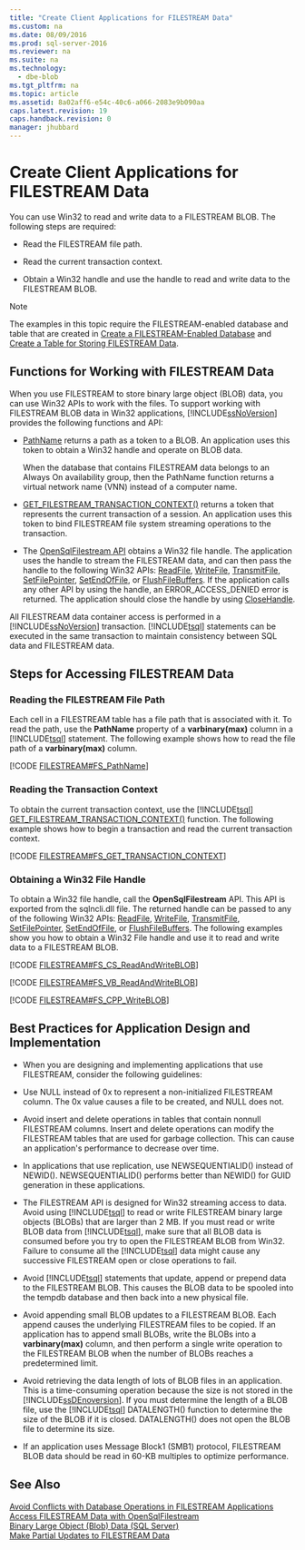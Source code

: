 ```yaml
---
title: "Create Client Applications for FILESTREAM Data"
ms.custom: na
ms.date: 08/09/2016
ms.prod: sql-server-2016
ms.reviewer: na
ms.suite: na
ms.technology: 
  - dbe-blob
ms.tgt_pltfrm: na
ms.topic: article
ms.assetid: 8a02aff6-e54c-40c6-a066-2083e9b090aa
caps.latest.revision: 19
caps.handback.revision: 0
manager: jhubbard
---
```

# Create Client Applications for FILESTREAM Data
You can use Win32 to read and write data to a FILESTREAM BLOB. The following steps are required:  
  
-   Read the FILESTREAM file path.  
  
-   Read the current transaction context.  
  
-   Obtain a Win32 handle and use the handle to read and write data to the FILESTREAM BLOB.  
  
> [!NOTE]  
>  The examples in this topic require the FILESTREAM-enabled database and table that are created in [Create a FILESTREAM-Enabled Database](../../Topics/TopicNameContainA/Create-a-FILESTREAM-Enabled-Database.md) and [Create a Table for Storing FILESTREAM Data](../../Topics/TopicNameContainA/Create-a-Table-for-Storing-FILESTREAM-Data.md).  
  
##  <a name="func"></a> Functions for Working with FILESTREAM Data  
 When you use FILESTREAM to store binary large object (BLOB) data, you can use Win32 APIs to work with the files. To support working with FILESTREAM BLOB data in Win32 applications, [!INCLUDE[ssNoVersion](../../Topics/TopicNameContainA/tokens/ssNoVersion_md.md)] provides the following functions and API:  
  
-   [PathName](assetId:///6b95ad90-6c82-4a23-9294-a2adb74934a3) returns a path as a token to a BLOB. An application uses this token to obtain a Win32 handle and operate on BLOB data.  
  
     When the database that contains FILESTREAM data belongs to an Always On availability group, then the PathName function returns a virtual network name (VNN) instead of a computer name.  
  
-   [GET_FILESTREAM_TRANSACTION_CONTEXT()](assetId:///459e6b79-4420-41e6-85bf-89d90f43b4f1) returns a token that represents the current transaction of a session. An application uses this token to bind FILESTREAM file system streaming operations to the transaction.  
  
-   The [OpenSqlFilestream API](../../Topics/TopicNameNotContainA/Access-FILESTREAM-Data-with-OpenSqlFilestream.md) obtains a Win32 file handle. The application uses the handle to stream the FILESTREAM data, and can then pass the handle to the following Win32 APIs: [ReadFile](http://go.microsoft.com/fwlink/?LinkId=86422), [WriteFile](http://go.microsoft.com/fwlink/?LinkId=86423), [TransmitFile](http://go.microsoft.com/fwlink/?LinkId=86424), [SetFilePointer](http://go.microsoft.com/fwlink/?LinkId=86425), [SetEndOfFile](http://go.microsoft.com/fwlink/?LinkId=86426), or [FlushFileBuffers](http://go.microsoft.com/fwlink/?LinkId=86427). If the application calls any other API by using the handle, an ERROR_ACCESS_DENIED error is returned. The application should close the handle by using [CloseHandle](http://go.microsoft.com/fwlink/?LinkId=86428).  
  
 All FILESTREAM data container access is performed in a [!INCLUDE[ssNoVersion](../../Topics/TopicNameContainA/tokens/ssNoVersion_md.md)] transaction. [!INCLUDE[tsql](../../Topics/TopicNameContainA/tokens/tsql_md.md)] statements can be executed in the same transaction to maintain consistency between SQL data and FILESTREAM data.  
  
##  <a name="steps"></a> Steps for Accessing FILESTREAM Data  
  
###  <a name="path"></a> Reading the FILESTREAM File Path  
 Each cell in a FILESTREAM table has a file path that is associated with it. To read the path, use the **PathName** property of a **varbinary(max)** column in a [!INCLUDE[tsql](../../Topics/TopicNameContainA/tokens/tsql_md.md)] statement. The following example shows how to read the file path of a **varbinary(max)** column.  
  
 [!CODE [FILESTREAM#FS_PathName](../CodeSnippet/SQL15/tsql/filestream#fs_pathname)]  
  
###  <a name="trx"></a> Reading the Transaction Context  
 To obtain the current transaction context, use the [!INCLUDE[tsql](../../Topics/TopicNameContainA/tokens/tsql_md.md)] [GET_FILESTREAM_TRANSACTION_CONTEXT()](assetId:///459e6b79-4420-41e6-85bf-89d90f43b4f1) function. The following example shows how to begin a transaction and read the current transaction context.  
  
 [!CODE [FILESTREAM#FS_GET_TRANSACTION_CONTEXT](../CodeSnippet/SQL15/tsql/filestream#fs_get_transaction_context)]  
  
###  <a name="handle"></a> Obtaining a Win32 File Handle  
 To obtain a Win32 file handle, call the **OpenSqlFilestream** API. This API is exported from the sqlncli.dll file. The returned handle can be passed to any of the following Win32 APIs: [ReadFile](http://go.microsoft.com/fwlink/?LinkId=86422), [WriteFile](http://go.microsoft.com/fwlink/?LinkId=86423), [TransmitFile](http://go.microsoft.com/fwlink/?LinkId=86424), [SetFilePointer](http://go.microsoft.com/fwlink/?LinkId=86425), [SetEndOfFile](http://go.microsoft.com/fwlink/?LinkId=86426), or [FlushFileBuffers](http://go.microsoft.com/fwlink/?LinkId=86427). The following examples show you how to obtain a Win32 File handle and use it to read and write data to a FILESTREAM BLOB.  
  
 [!CODE [FILESTREAM#FS_CS_ReadAndWriteBLOB](../CodeSnippet/SQL15/tsql/filestream#fs_cs_readandwriteblob)]  
  
 [!CODE [FILESTREAM#FS_VB_ReadAndWriteBLOB](../CodeSnippet/SQL15/tsql/filestream#fs_vb_readandwriteblob)]  
  
 [!CODE [FILESTREAM#FS_CPP_WriteBLOB](../CodeSnippet/SQL15/tsql/filestream#fs_cpp_writeblob)]  
  
##  <a name="best"></a> Best Practices for Application Design and Implementation  
  
-   When you are designing and implementing applications that use FILESTREAM, consider the following guidelines:  
  
-   Use NULL instead of 0x to represent a non-initialized FILESTREAM column. The 0x value causes a file to be created, and NULL does not.  
  
-   Avoid insert and delete operations in tables that contain nonnull FILESTREAM columns. Insert and delete operations can modify the FILESTREAM tables that are used for garbage collection. This can cause an application's performance to decrease over time.  
  
-   In applications that use replication, use NEWSEQUENTIALID() instead of NEWID(). NEWSEQUENTIALID() performs better than NEWID() for GUID generation in these applications.  
  
-   The FILESTREAM API is designed for Win32 streaming access to data. Avoid using [!INCLUDE[tsql](../../Topics/TopicNameContainA/tokens/tsql_md.md)] to read or write FILESTREAM binary large objects (BLOBs) that are larger than 2 MB. If you must read or write BLOB data from [!INCLUDE[tsql](../../Topics/TopicNameContainA/tokens/tsql_md.md)], make sure that all BLOB data is consumed before you try to open the FILESTREAM BLOB from Win32. Failure to consume all the [!INCLUDE[tsql](../../Topics/TopicNameContainA/tokens/tsql_md.md)] data might cause any successive FILESTREAM open or close operations to fail.  
  
-   Avoid [!INCLUDE[tsql](../../Topics/TopicNameContainA/tokens/tsql_md.md)] statements that update, append or prepend data to the FILESTREAM BLOB. This causes the BLOB data to be spooled into the tempdb database and then back into a new physical file.  
  
-   Avoid appending small BLOB updates to a FILESTREAM BLOB. Each append causes the underlying FILESTREAM files to be copied. If an application has to append small BLOBs, write the BLOBs into a **varbinary(max)** column, and then perform a single write operation to the FILESTREAM BLOB when the number of BLOBs reaches a predetermined limit.  
  
-   Avoid retrieving the data length of lots of BLOB files in an application. This is a time-consuming operation because the size is not stored in the [!INCLUDE[ssDEnoversion](../../Topics/TopicNameContainA/tokens/ssDEnoversion_md.md)]. If you must determine the length of a BLOB file, use the [!INCLUDE[tsql](../../Topics/TopicNameContainA/tokens/tsql_md.md)] DATALENGTH() function to determine the size of the BLOB if it is closed. DATALENGTH() does not open the BLOB file to determine its size.  
  
-   If an application uses Message Block1 (SMB1) protocol, FILESTREAM BLOB data should be read in 60-KB multiples to optimize performance.  
  
## See Also  
 [Avoid Conflicts with Database Operations in FILESTREAM Applications](../../Topics/TopicNameNotContainA/Avoid-Conflicts-with-Database-Operations-in-FILESTREAM-Applications.md)   
 [Access FILESTREAM Data with OpenSqlFilestream](../../Topics/TopicNameNotContainA/Access-FILESTREAM-Data-with-OpenSqlFilestream.md)   
 [Binary Large Object (Blob) Data (SQL Server)](../../Topics/TopicNameNotContainA/Binary-Large-Object--Blob--Data--SQL-Server-.md)   
 [Make Partial Updates to FILESTREAM Data](../../Topics/TopicNameNotContainA/Make-Partial-Updates-to-FILESTREAM-Data.md)